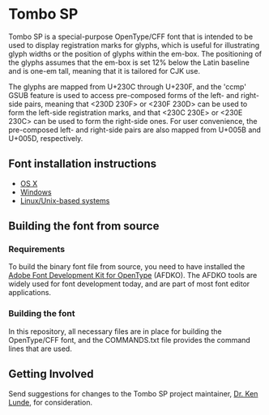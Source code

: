 # Tombo SP

Tombo SP is a special-purpose OpenType/CFF font that is intended to be used to display registration marks for glyphs, which is useful for illustrating glyph widths or the position of glyphs within the em-box. The positioning of the glyphs assumes that the em-box is set 12% below the Latin baseline and is one-em tall, meaning that it is tailored for CJK use.

The glyphs are mapped from U+230C through U+230F, and the 'ccmp' GSUB feature is used to access pre-composed forms of the left- and right-side pairs, meaning that <230D 230F> or <230F 230D> can be used to form the left-side registration marks, and that <230C 230E> or <230E 230C> can be used to form the right-side ones. For user convenience, the pre-composed left- and right-side pairs are also mapped from U+005B and U+005D, respectively.

## Font installation instructions

* [OS X](http://support.apple.com/kb/HT2509)
* [Windows](http://windows.microsoft.com/en-us/windows-vista/install-or-uninstall-fonts)
* [Linux/Unix-based systems](https://github.com/adobe-fonts/source-code-pro/issues/17#issuecomment-8967116)

## Building the font from source

### Requirements

To build the binary font file from source, you need to have installed the [Adobe Font Development Kit for OpenType](http://www.adobe.com/devnet/opentype/afdko.html) (AFDKO). The AFDKO tools are widely used for font development today, and are part of most font editor applications.

### Building the font

In this repository, all necessary files are in place for building the OpenType/CFF font, and the COMMANDS.txt file provides the command lines that are used.

## Getting Involved

Send suggestions for changes to the Tombo SP project maintainer, [Dr. Ken Lunde](mailto:lunde@adobe.com?subject=[GitHub]%20Tombo%20SP), for consideration.
